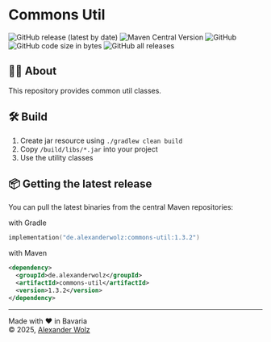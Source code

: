 # Commons Util

![GitHub release (latest by date)](https://img.shields.io/github/v/release/alexanderwolz/commons-util)
![Maven Central Version](https://img.shields.io/maven-central/v/de.alexanderwolz/commons-util)
![GitHub](https://img.shields.io/github/license/alexanderwolz/commons-util)
![GitHub code size in bytes](https://img.shields.io/github/languages/code-size/alexanderwolz/commons-util)
![GitHub all releases](https://img.shields.io/github/downloads/alexanderwolz/commons-util/total?color=informational)

## 🧑‍💻 About

This repository provides common util classes.

## 🛠️ Build
1. Create jar resource using ```./gradlew clean build```
2. Copy  ```/build/libs/*.jar``` into your project
3. Use the utility classes

## 📦 Getting the latest release

You can pull the latest binaries from the central Maven repositories:

with Gradle
```kotlin
implementation("de.alexanderwolz:commons-util:1.3.2")
```
with Maven
```xml
<dependency>
  <groupId>de.alexanderwolz</groupId>
  <artifactId>commons-util</artifactId>
  <version>1.3.2</version>
</dependency>
```


- - -

Made with ❤️ in Bavaria
<br>
© 2025, <a href="https://www.alexanderwolz.de"> Alexander Wolz
